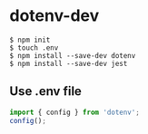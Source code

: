 # dotenv-dev
```
$ npm init
$ touch .env
$ npm install --save-dev dotenv 
$ npm install --save-dev jest
```

## Use .env file
```index.test.js
import { config } from 'dotenv';
config();
```